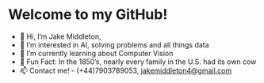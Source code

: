  <h1> Welcome to my GitHub! </h1>
 
- 👋 Hi, I’m Jake Middleton,
- 👀 I’m interested in AI, solving problems and all things data
- 🌱 I’m currently learning about Computer Vision
- :cow2: Fun Fact:  In the 1850’s, nearly every family in the U.S. had its own cow
- 📫 Contact me! - (+44)7903789053, jakemiddleton4@gmail.com

<!---
JakeMMiddleton/JakeMMiddleton is a ✨ special ✨ repository because its `README.md` (this file) appears on your GitHub profile.
You can click the Preview link to take a look at your changes.
--->

